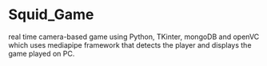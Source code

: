 # Squid_Game
real time camera-based game using Python, TKinter, mongoDB and openVC which uses mediapipe framework that detects the player and displays the game played on PC.

